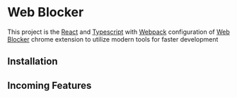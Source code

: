 # Web Blocker

This project is the [React](https://reactjs.org/) and [Typescript](https://www.typescriptlang.org/) with [Webpack](https://webpack.js.org/) configuration of [Web Blocker](https://chrome.google.com/webstore/detail/web-blocker/hmfcoeeicamgkocaflbdhjjibdlglbfg) chrome extension to utilize modern tools for faster development

## Installation

## Incoming Features
